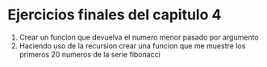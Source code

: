 # Ejercicios finales del capitulo 4
1. Crear un funcion que devuelva el numero menor pasado por argumento
2. Haciendo uso de la recursion crear una funcion que me muestre los primeros 20 numeros de la serie fibonacci